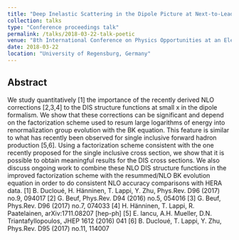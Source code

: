 ```yaml
---
title: "Deep Inelastic Scattering in the Dipole Picture at Next-to-Leading Order"
collection: talks
type: "Conference proceedings talk"
permalink: /talks/2018-03-22-talk-poetic
venue: "8th International Conference on Physics Opportunities at an ElecTron-Ion-Collider"
date: 2018-03-22
location: "University of Regensburg, Germany"
---
```


Abstract
---

We study quantitatively [1] the importance of the recently derived NLO corrections [2,3,4] to the
DIS structure functions at small x in the dipole formalism. We show that these corrections can
be significant and depend on the factorization scheme used to resum large logarithms of energy
into renormalization group evolution with the BK equation. This feature is similar to what has
recently been observed for single inclusive forward hadron production [5,6]. Using a factorization
scheme consistent with the one recently proposed for the single inclusive cross section, we show
that it is possible to obtain meaningful results for the DIS cross sections. We also discuss ongoing
work to combine these NLO DIS structure functions in the improved factorization scheme with the
resummed/NLO BK evolution equation in order to do consistent NLO accuracy comparisons with
HERA data.
[1] B. Ducloué, H. Hänninen, T. Lappi, Y. Zhu, Phys.Rev. D96 (2017) no.9, 094017
[2] G. Beuf, Phys.Rev. D94 (2016) no.5, 054016
[3] G. Beuf, Phys.Rev. D96 (2017) no.7, 074033
[4] H. Hänninen, T. Lappi, R. Paatelainen, arXiv:1711.08207 [hep-ph]
[5] E. Iancu, A.H. Mueller, D.N. Triantafyllopoulos, JHEP 1612 (2016) 041
[6] B. Ducloué, T. Lappi, Y. Zhu, Phys.Rev. D95 (2017) no.11, 114007
